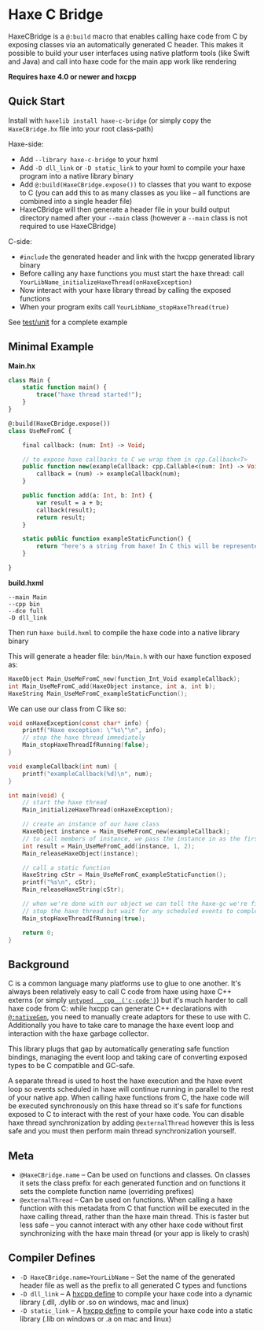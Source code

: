# Haxe C Bridge

HaxeCBridge is a `@:build` macro that enables calling haxe code from C by exposing classes via an automatically generated C header. This makes it possible to build your user interfaces using native platform tools (like Swift and Java) and call into haxe code for the main app work like rendering

**Requires haxe 4.0 or newer and hxcpp**

## Quick Start

Install with `haxelib install haxe-c-bridge` (or simply copy the `HaxeCBridge.hx` file into your root class-path)

Haxe-side:
- Add `--library haxe-c-bridge` to your hxml
- Add `-D dll_link` or `-D static_link` to your hxml to compile your haxe program into a native library binary
- Add `@:build(HaxeCBridge.expose())` to classes that you want to expose to C (you can add this to as many classes as you like – all functions are combined into a single header file)
- HaxeCBridge will then generate a header file in your build output directory named after your `--main` class (however a `--main` class is not required to use HaxeCBridge)

C-side:
- `#include` the generated header and link with the hxcpp generated library binary
- Before calling any haxe functions you must start the haxe thread: call `YourLibName_initializeHaxeThread(onHaxeException)`
- Now interact with your haxe library thread by calling the exposed functions
- When your program exits call `YourLibName_stopHaxeThread(true)`

See [test/unit](test/unit) for a complete example

## Minimal Example

**Main.hx**
```haxe
class Main {
	static function main() {
		trace("haxe thread started!");
	}
}

@:build(HaxeCBridge.expose())
class UseMeFromC {

	final callback: (num: Int) -> Void;

	// to expose haxe callbacks to C we wrap them in cpp.Callback<T>
	public function new(exampleCallback: cpp.Callable<(num: Int) -> Void>) {
		callback = (num) -> exampleCallback(num);
	}

	public function add(a: Int, b: Int) {
		var result = a + b;
		callback(result);
		return result;
	}

	static public function exampleStaticFunction() {
		return "here's a string from haxe! In C this will be represented as a const char*. When passing haxe object to C, the object will be retained so it's not garbage collected while it's being used in C. When finished with haxe objects, you can call releaseHaxeString() or releaseHaxeObject()";
	}

}
```

**build.hxml**
```hxml
--main Main
--cpp bin
--dce full
-D dll_link
```

Then run `haxe build.hxml` to compile the haxe code into a native library binary

This will generate a header file: `bin/Main.h` with our haxe function exposed as:
```C
HaxeObject Main_UseMeFromC_new(function_Int_Void exampleCallback);
int Main_UseMeFromC_add(HaxeObject instance, int a, int b);
HaxeString Main_UseMeFromC_exampleStaticFunction();
```

We can use our class from C like so:
```C
void onHaxeException(const char* info) {
	printf("Haxe exception: \"%s\"\n", info);
	// stop the haxe thread immediately
	Main_stopHaxeThreadIfRunning(false);
}

void exampleCallback(int num) {
	printf("exampleCallback(%d)\n", num);
}

int main(void) {
	// start the haxe thread
	Main_initializeHaxeThread(onHaxeException);

	// create an instance of our haxe class
	HaxeObject instance = Main_UseMeFromC_new(exampleCallback);
	// to call members of instance, we pass the instance in as the first argument
	int result = Main_UseMeFromC_add(instance, 1, 2);
	Main_releaseHaxeObject(instance);

	// call a static function
	HaxeString cStr = Main_UseMeFromC_exampleStaticFunction();
	printf("%s\n", cStr);
	Main_releaseHaxeString(cStr);

	// when we're done with our object we can tell the haxe-gc we're finished
	// stop the haxe thread but wait for any scheduled events to complete
	Main_stopHaxeThreadIfRunning(true);

	return 0;
}
```

## Background

C is a common language many platforms use to glue to one another. It's always been relatively easy to call C code from haxe using haxe C++ externs (or simply [`untyped __cpp__('c-code')`](https://haxe.org/manual/target-syntax.html)) but it's much harder to call haxe code from C: while hxcpp can generate C++ declarations with [`@:nativeGen`](https://github.com/HaxeFoundation/hxcpp/blob/master/test/extern-lib/api/HaxeApi.hx), you need to manually create adaptors for these to use with C. Additionally you have to take care to manage the haxe event loop and interaction with the haxe garbage collector. 

This library plugs that gap by automatically generating safe function bindings, managing the event loop and taking care of converting exposed types to be C compatible and GC-safe.

A separate thread is used to host the haxe execution and the haxe event loop so events scheduled in haxe will continue running in parallel to the rest of your native app. When calling haxe functions from C, the haxe code will be executed synchronously on this haxe thread so it's safe for functions exposed to C to interact with the rest of your haxe code. You can disable haxe thread synchronization by adding `@externalThread` however this is less safe and you must then perform main thread synchronization yourself.

## Meta
- `@HaxeCBridge.name` – Can be used on functions and classes. On classes it sets the class prefix for each generated function and on functions it sets the complete function name (overriding prefixes)
- `@externalThread` – Can be used on functions. When calling a haxe function with this metadata from C that function will be executed in the haxe calling thread, rather than the haxe main thread. This is faster but less safe – you cannot interact with any other haxe code without first synchronizing with the haxe main thread (or your app is likely to crash)

## Compiler Defines
- `-D HaxeCBridge.name=YourLibName` – Set the name of the generated header file as well as the prefix to all generated C types and functions
- `-D dll_link` – A [hxcpp define](https://haxe.org/manual/target-cpp-defines.html) to compile your haxe code into a dynamic library (.dll, .dylib or .so on windows, mac and linux)
- `-D static_link` – A [hxcpp define](https://haxe.org/manual/target-cpp-defines.html) to compile your haxe code into a static library (.lib on windows or .a on mac and linux)


